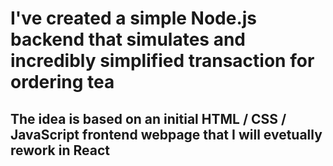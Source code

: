 # I've created a simple Node.js backend that simulates and incredibly simplified transaction for ordering tea

## The idea is based on an initial HTML / CSS / JavaScript frontend webpage that I will evetually rework in React